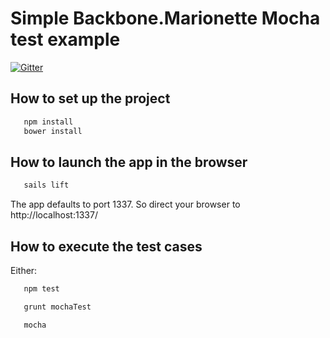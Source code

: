 # Simple Backbone.Marionette Mocha test example

[![Gitter](https://badges.gitter.im/Join%20Chat.svg)](https://gitter.im/gt3389b/simpleMarionetteMocha?utm_source=badge&utm_medium=badge&utm_campaign=pr-badge&utm_content=badge)

## How to set up the project

```bash
   npm install
   bower install
```

## How to launch the app in the browser

```bash
   sails lift
```
The app defaults to port 1337.  So direct your browser to http://localhost:1337/


## How to execute the test cases
Either:
```bash
   npm test
```

```bash
   grunt mochaTest
```

```bash
   mocha 
```
